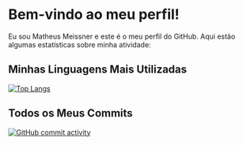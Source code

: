 # Bem-vindo ao meu perfil!

Eu sou Matheus Meissner e este é o meu perfil do GitHub. Aqui estão algumas estatísticas sobre minha atividade:

## Minhas Linguagens Mais Utilizadas

[![Top Langs](https://github-readme-stats.vercel.app/api/top-langs/?username=matheus-meissner&layout=compact)](https://github.com/matheus-meissner)

## Todos os Meus Commits

[![GitHub commit activity](https://img.shields.io/github/commit-activity/m/matheus-meissner/matheus-meissner)](https://github.com/matheus-meissner)
